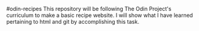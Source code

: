 #odin-recipes
This repository will be following The Odin Project's curriculum to make
a basic recipe website. I will show what I have learned pertaining to html and git
by accomplishing this task.